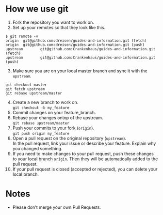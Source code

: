 # How we use git
1. Fork the repository you want to work on.
2. Set up your remotes so that they look like this.  
````
$ git remote -v
origin  git@github.com:dreisen/guides-and-information.git (fetch)
origin  git@github.com:dreisen/guides-and-information.git (push)
upstream        git@github.com:Crankenhaus/guides-and-information.git (fetch)
upstream        git@github.com:Crankenhaus/guides-and-information.git (push)
````
3. Make sure you are on your local master branch and sync it with the `upstream`.  
````
git checkout master
git fetch upstream
git rebase upstream/master
````
4. Create a new branch to work on.  
`git checkout -b my_feature`
5. Commit changes on your feature_branch.
6. Rebase your changes ontop of the upstream.  
`git rebase upstream/master`
7. Push your commits to your fork (`origin`).  
`git push origin my_feature`
8. Open a pull request on the original repository (`upstream`).  
In the pull request, link your issue or describe your feature. Explain why you changed something.
9. If you need to make changes to your pull request, push these changes to your local branch `origin`.  Then they will be automatically added to the pull request.
10. If your pull request is closed (accepted or rejected), you can delete your local branch.

# Notes
* Please don't merge your own Pull Requests.
